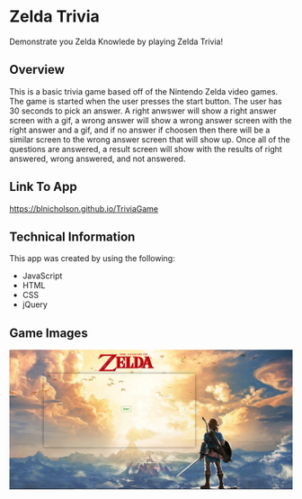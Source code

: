 # **Zelda Trivia**
Demonstrate you Zelda Knowlede by playing Zelda Trivia!  
## **Overview**
This is a basic trivia game based off of the Nintendo Zelda video games.  The game is started when the user presses the start button.  The user has 30 seconds to pick an answer.  A right anwswer will show a right answer screen with a gif, a wrong answer will show a wrong answer screen with the right answer and a gif, and if no answer if choosen then there will be a similar screen to the wrong answer screen that will show up.  Once all of the questions are answered, a result screen will show with the results of right answered, wrong answered, and not answered. 

## **Link To App**
https://blnicholson.github.io/TriviaGame
## **Technical Information**
This app was created by using the following:

* JavaScript
* HTML
* CSS
* jQuery

## **Game Images**

![Alt text](assets/images/zeldaTrivia.PNG)



